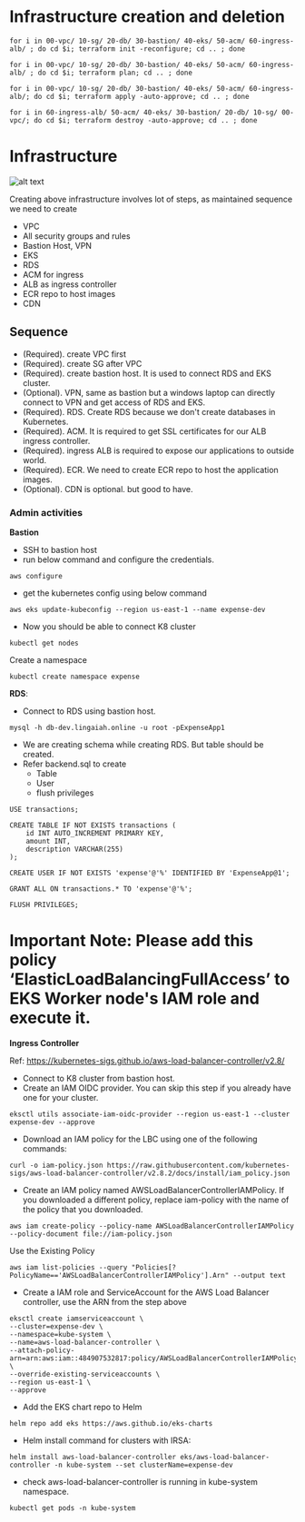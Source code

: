 # Infrastructure creation and deletion

```
for i in 00-vpc/ 10-sg/ 20-db/ 30-bastion/ 40-eks/ 50-acm/ 60-ingress-alb/ ; do cd $i; terraform init -reconfigure; cd .. ; done 
```
```
for i in 00-vpc/ 10-sg/ 20-db/ 30-bastion/ 40-eks/ 50-acm/ 60-ingress-alb/ ; do cd $i; terraform plan; cd .. ; done 
```
```
for i in 00-vpc/ 10-sg/ 20-db/ 30-bastion/ 40-eks/ 50-acm/ 60-ingress-alb/; do cd $i; terraform apply -auto-approve; cd .. ; done 
```
```
for i in 60-ingress-alb/ 50-acm/ 40-eks/ 30-bastion/ 20-db/ 10-sg/ 00-vpc/; do cd $i; terraform destroy -auto-approve; cd .. ; done 
```

# Infrastructure

![alt text](eks-infra.svg)

Creating above infrastructure involves lot of steps, as maintained sequence we need to create
* VPC
* All security groups and rules
* Bastion Host, VPN
* EKS
* RDS
* ACM for ingress
* ALB as ingress controller
* ECR repo to host images
* CDN

## Sequence

* (Required). create VPC first
* (Required). create SG after VPC
* (Required). create bastion host. It is used to connect RDS and EKS cluster.
* (Optional). VPN, same as bastion but a windows laptop can directly connect to VPN and get access of RDS and EKS.
* (Required). RDS. Create RDS because we don't create databases in Kubernetes.
* (Required). ACM. It is required to get SSL certificates for our ALB ingress controller.
* (Required). ingress ALB is required to expose our applications to outside world.
* (Required). ECR. We need to create ECR repo to host the application images.
* (Optional). CDN is optional. but good to have.

### Admin activities

**Bastion**
* SSH to bastion host
* run below command and configure the credentials.
```
aws configure
```
* get the kubernetes config using below command
```
aws eks update-kubeconfig --region us-east-1 --name expense-dev
```
* Now you should be able to connect K8 cluster
```
kubectl get nodes
```
Create a namespace
```
kubectl create namespace expense
```
**RDS**:
* Connect to RDS using bastion host.
```
mysql -h db-dev.lingaiah.online -u root -pExpenseApp1
```
* We are creating schema while creating RDS. But table should be created.
* Refer backend.sql to create
    * Table
    * User
    * flush privileges

```
USE transactions;
```
```
CREATE TABLE IF NOT EXISTS transactions (
    id INT AUTO_INCREMENT PRIMARY KEY,
    amount INT,
    description VARCHAR(255)
);
```
```
CREATE USER IF NOT EXISTS 'expense'@'%' IDENTIFIED BY 'ExpenseApp@1';
```
```
GRANT ALL ON transactions.* TO 'expense'@'%';
```
```
FLUSH PRIVILEGES;
```

# Important Note: Please add this policy ‘ElasticLoadBalancingFullAccess’ to EKS Worker node's IAM role and execute it.

**Ingress Controller**

Ref: https://kubernetes-sigs.github.io/aws-load-balancer-controller/v2.8/
* Connect to K8 cluster from bastion host.
* Create an IAM OIDC provider. You can skip this step if you already have one for your cluster.
```
eksctl utils associate-iam-oidc-provider --region us-east-1 --cluster expense-dev --approve
```
* Download an IAM policy for the LBC using one of the following commands:
```
curl -o iam-policy.json https://raw.githubusercontent.com/kubernetes-sigs/aws-load-balancer-controller/v2.8.2/docs/install/iam_policy.json
```

* Create an IAM policy named AWSLoadBalancerControllerIAMPolicy. If you downloaded a different policy, replace iam-policy with the name of the policy that you downloaded.
```
aws iam create-policy --policy-name AWSLoadBalancerControllerIAMPolicy --policy-document file://iam-policy.json
```

Use the Existing Policy
```
aws iam list-policies --query "Policies[?PolicyName=='AWSLoadBalancerControllerIAMPolicy'].Arn" --output text

```

* Create a IAM role and ServiceAccount for the AWS Load Balancer controller, use the ARN from the step above

```
eksctl create iamserviceaccount \
--cluster=expense-dev \
--namespace=kube-system \
--name=aws-load-balancer-controller \
--attach-policy-arn=arn:aws:iam::484907532817:policy/AWSLoadBalancerControllerIAMPolicy \
--override-existing-serviceaccounts \
--region us-east-1 \
--approve
```

* Add the EKS chart repo to Helm
```
helm repo add eks https://aws.github.io/eks-charts
```

* Helm install command for clusters with IRSA:

```
helm install aws-load-balancer-controller eks/aws-load-balancer-controller -n kube-system --set clusterName=expense-dev
```

* check aws-load-balancer-controller is running in kube-system namespace.
```
kubectl get pods -n kube-system
```




